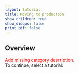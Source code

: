 ```yaml
---
layout: tutorial
title: Moving to production
show_children: true
show_disqus: false
print_pdf: false
---
```

## Overview
<span style="color:red">Add missing category description</span>.  
To continue, select a tutorial:
